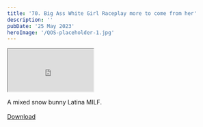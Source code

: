 ```yaml
---
title: '70. Big Ass White Girl Raceplay more to come from her'
description: ''
pubDate: '25 May 2023'
heroImage: '/QOS-placeholder-1.jpg'
---
```

<iframe src="https://drive.google.com/file/d/1KnPJqtMTV7-N5_txCCpFT1vpofihIv6C/preview" width="200" height="100" allow="autoplay" allowfullscreen="allowfullscreen"></iframe>

A mixed snow bunny Latina MILF.
<br>
<br>
<a class="read_more" href="https://drive.google.com/file/d/1KnPJqtMTV7-N5_txCCpFT1vpofihIv6C/view?usp=sharing">Download</a>